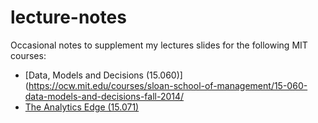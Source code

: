 # lecture-notes

Occasional notes to supplement my lectures slides for the following MIT courses:

* [Data, Models and Decisions (15.060)](https://ocw.mit.edu/courses/sloan-school-of-management/15-060-data-models-and-decisions-fall-2014/
* [The Analytics Edge (15.071)](https://ocw.mit.edu/courses/sloan-school-of-management/15-071-the-analytics-edge-spring-2017/)
